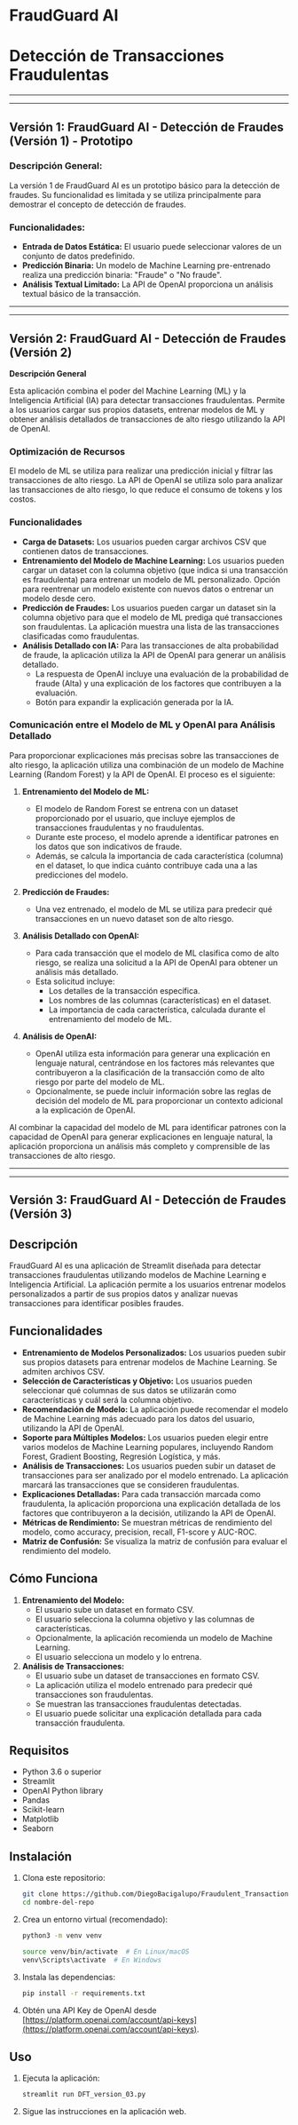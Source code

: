 # FraudGuard AI 
# Detección de Transacciones Fraudulentas
---
---

## Versión 1: FraudGuard AI - Detección de Fraudes (Versión 1) - Prototipo

### Descripción General:

La versión 1 de FraudGuard AI es un prototipo básico para la detección de fraudes. Su funcionalidad es limitada y se utiliza principalmente para demostrar el concepto de detección de fraudes.

### Funcionalidades:

* **Entrada de Datos Estática:** El usuario puede seleccionar valores de un conjunto de datos predefinido.
* **Predicción Binaria:** Un modelo de Machine Learning pre-entrenado realiza una predicción binaria: "Fraude" o "No fraude".
* **Análisis Textual Limitado:** La API de OpenAI proporciona un análisis textual básico de la transacción.

---
---

## Versión 2: FraudGuard AI - Detección de Fraudes (Versión 2)

**Descripción General**

Esta aplicación combina el poder del Machine Learning (ML) y la Inteligencia Artificial (IA) para detectar transacciones fraudulentas. Permite a los usuarios cargar sus propios datasets, entrenar modelos de ML y obtener análisis detallados de transacciones de alto riesgo utilizando la API de OpenAI.

### Optimización de Recursos

El modelo de ML se utiliza para realizar una predicción inicial y filtrar las transacciones de alto riesgo. La API de OpenAI se utiliza solo para analizar las transacciones de alto riesgo, lo que reduce el consumo de tokens y los costos.

### Funcionalidades

* **Carga de Datasets:** Los usuarios pueden cargar archivos CSV que contienen datos de transacciones.
* **Entrenamiento del Modelo de Machine Learning:** Los usuarios pueden cargar un dataset con la columna objetivo (que indica si una transacción es fraudulenta) para entrenar un modelo de ML personalizado. Opción para reentrenar un modelo existente con nuevos datos o entrenar un modelo desde cero.
* **Predicción de Fraudes:** Los usuarios pueden cargar un dataset sin la columna objetivo para que el modelo de ML prediga qué transacciones son fraudulentas. La aplicación muestra una lista de las transacciones clasificadas como fraudulentas.
* **Análisis Detallado con IA:** Para las transacciones de alta probabilidad de fraude, la aplicación utiliza la API de OpenAI para generar un análisis detallado.
    * La respuesta de OpenAI incluye una evaluación de la probabilidad de fraude (Alta) y una explicación de los factores que contribuyen a la evaluación.
    * Botón para expandir la explicación generada por la IA.

### Comunicación entre el Modelo de ML y OpenAI para Análisis Detallado

Para proporcionar explicaciones más precisas sobre las transacciones de alto riesgo, la aplicación utiliza una combinación de un modelo de Machine Learning (Random Forest) y la API de OpenAI. El proceso es el siguiente:

1.  **Entrenamiento del Modelo de ML:**

    * El modelo de Random Forest se entrena con un dataset proporcionado por el usuario, que incluye ejemplos de transacciones fraudulentas y no fraudulentas.
    * Durante este proceso, el modelo aprende a identificar patrones en los datos que son indicativos de fraude.
    * Además, se calcula la importancia de cada característica (columna) en el dataset, lo que indica cuánto contribuye cada una a las predicciones del modelo.
2.  **Predicción de Fraudes:**

    * Una vez entrenado, el modelo de ML se utiliza para predecir qué transacciones en un nuevo dataset son de alto riesgo.
3.  **Análisis Detallado con OpenAI:**

    * Para cada transacción que el modelo de ML clasifica como de alto riesgo, se realiza una solicitud a la API de OpenAI para obtener un análisis más detallado.
    * Esta solicitud incluye:
        * Los detalles de la transacción específica.
        * Los nombres de las columnas (características) en el dataset.
        * La importancia de cada característica, calculada durante el entrenamiento del modelo de ML.
4.  **Análisis de OpenAI:**

    * OpenAI utiliza esta información para generar una explicación en lenguaje natural, centrándose en los factores más relevantes que contribuyeron a la clasificación de la transacción como de alto riesgo por parte del modelo de ML.
    * Opcionalmente, se puede incluir información sobre las reglas de decisión del modelo de ML para proporcionar un contexto adicional a la explicación de OpenAI.

Al combinar la capacidad del modelo de ML para identificar patrones con la capacidad de OpenAI para generar explicaciones en lenguaje natural, la aplicación proporciona un análisis más completo y comprensible de las transacciones de alto riesgo.

---
---

## Versión 3: FraudGuard AI - Detección de Fraudes (Versión 3)

## Descripción

FraudGuard AI es una aplicación de Streamlit diseñada para detectar transacciones fraudulentas utilizando modelos de Machine Learning e Inteligencia Artificial. La aplicación permite a los usuarios entrenar modelos personalizados a partir de sus propios datos y analizar nuevas transacciones para identificar posibles fraudes.

## Funcionalidades

* **Entrenamiento de Modelos Personalizados:** Los usuarios pueden subir sus propios datasets para entrenar modelos de Machine Learning. Se admiten archivos CSV.
* **Selección de Características y Objetivo:** Los usuarios pueden seleccionar qué columnas de sus datos se utilizarán como características y cuál será la columna objetivo.
* **Recomendación de Modelo:** La aplicación puede recomendar el modelo de Machine Learning más adecuado para los datos del usuario, utilizando la API de OpenAI.
* **Soporte para Múltiples Modelos:** Los usuarios pueden elegir entre varios modelos de Machine Learning populares, incluyendo Random Forest, Gradient Boosting, Regresión Logística, y más.
* **Análisis de Transacciones:** Los usuarios pueden subir un dataset de transacciones para ser analizado por el modelo entrenado. La aplicación marcará las transacciones que se consideren fraudulentas.
* **Explicaciones Detalladas:** Para cada transacción marcada como fraudulenta, la aplicación proporciona una explicación detallada de los factores que contribuyeron a la decisión, utilizando la API de OpenAI.
* **Métricas de Rendimiento:** Se muestran métricas de rendimiento del modelo, como accuracy, precision, recall, F1-score y AUC-ROC.
* **Matriz de Confusión:** Se visualiza la matriz de confusión para evaluar el rendimiento del modelo.

## Cómo Funciona

1.  **Entrenamiento del Modelo:**
    * El usuario sube un dataset en formato CSV.
    * El usuario selecciona la columna objetivo y las columnas de características.
    * Opcionalmente, la aplicación recomienda un modelo de Machine Learning.
    * El usuario selecciona un modelo y lo entrena.
2.  **Análisis de Transacciones:**
    * El usuario sube un dataset de transacciones en formato CSV.
    * La aplicación utiliza el modelo entrenado para predecir qué transacciones son fraudulentas.
    * Se muestran las transacciones fraudulentas detectadas.
    * El usuario puede solicitar una explicación detallada para cada transacción fraudulenta.

## Requisitos

* Python 3.6 o superior
* Streamlit
* OpenAI Python library
* Pandas
* Scikit-learn
* Matplotlib
* Seaborn

## Instalación

1.  Clona este repositorio:

    ```bash
    git clone https://github.com/DiegoBacigalupo/Fraudulent_Transactions_Detector.git
    cd nombre-del-repo
    ```

2.  Crea un entorno virtual (recomendado):

    ```bash
    python3 -m venv venv
    
    source venv/bin/activate  # En Linux/macOS
    venv\Scripts\activate  # En Windows
    ```

3.  Instala las dependencias:

    ```bash
    pip install -r requirements.txt
    ```

4.  Obtén una API Key de OpenAI desde [https://platform.openai.com/account/api-keys](https://platform.openai.com/account/api-keys).

## Uso

1.  Ejecuta la aplicación:

    ```bash
    streamlit run DFT_version_03.py
    ```

2.  Sigue las instrucciones en la aplicación web.


